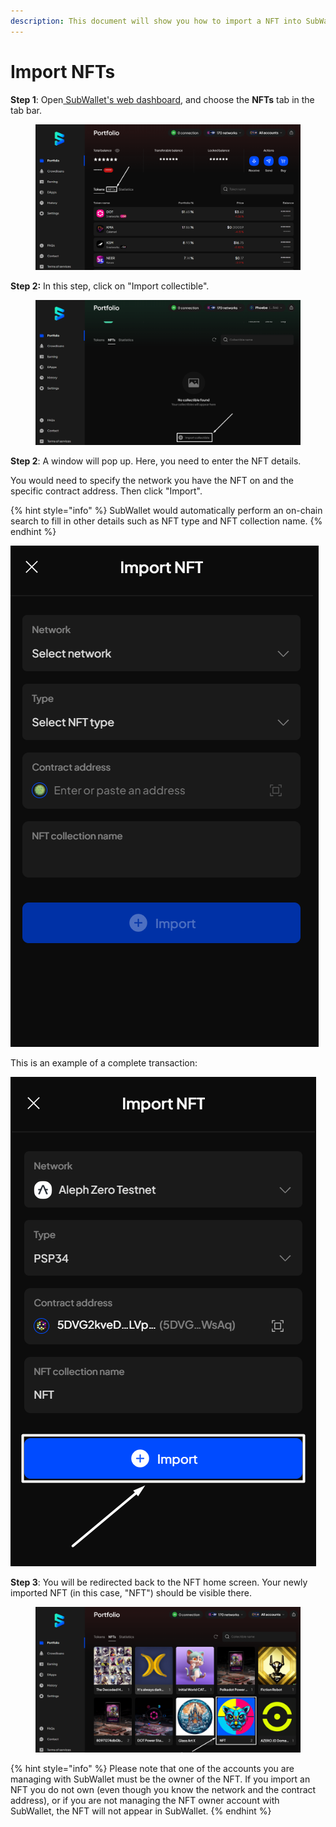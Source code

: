 ```yaml
---
description: This document will show you how to import a NFT into SubWallet.
---
```


# Import NFTs

**Step 1**: Open[ SubWallet's web dashboard](https://web.subwallet.app/), and choose the **NFTs** tab in the tab bar.

<figure><img src="../../.gitbook/assets/image (525).png" alt=""><figcaption></figcaption></figure>

**Step 2:** In this step, click on "Import collectible".

<figure><img src="../../.gitbook/assets/image (526).png" alt=""><figcaption></figcaption></figure>

**Step 2**: A window will pop up. Here, you need to enter the NFT details.&#x20;

You would need to specify the network you have the NFT on and the specific contract address. Then click "Import".

{% hint style="info" %}
SubWallet would automatically perform an on-chain search to fill in other details such as NFT type and NFT collection name.&#x20;
{% endhint %}

![](<../../.gitbook/assets/image (527).png>)

This is an example of a complete transaction:

![](<../../.gitbook/assets/image (530).png>)

**Step 3**: You will be redirected back to the NFT home screen. Your newly imported NFT (in this case, "NFT") should be visible there.&#x20;

<figure><img src="../../.gitbook/assets/image (532).png" alt=""><figcaption></figcaption></figure>

{% hint style="info" %}
Please note that one of the accounts you are managing with SubWallet must be the owner of the NFT. If you import an NFT you do not own (even though you know the network and the contract address), or if you are not managing the NFT owner account with SubWallet, the NFT will not appear in SubWallet.&#x20;
{% endhint %}
